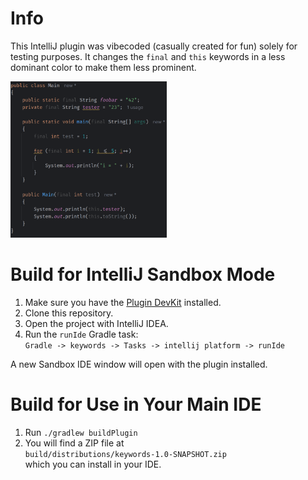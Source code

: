# Info
This IntelliJ plugin was vibecoded (casually created for fun) solely for testing purposes.
It changes the `final` and `this` keywords in a less dominant color to make them less prominent.

<img alt="img.png" height="250px" src="docs/teaser.png" width="250px"/>

# Build for IntelliJ Sandbox Mode

1. Make sure you have the [Plugin DevKit](https://plugins.jetbrains.com/plugin/22851-plugin-devkit) installed.
2. Clone this repository.
3. Open the project with IntelliJ IDEA.
4. Run the `runIde` Gradle task:  
   `Gradle -> keywords -> Tasks -> intellij platform -> runIde`

A new Sandbox IDE window will open with the plugin installed.

# Build for Use in Your Main IDE

1. Run `./gradlew buildPlugin`
2. You will find a ZIP file at  
   `build/distributions/keywords-1.0-SNAPSHOT.zip`  
   which you can install in your IDE.